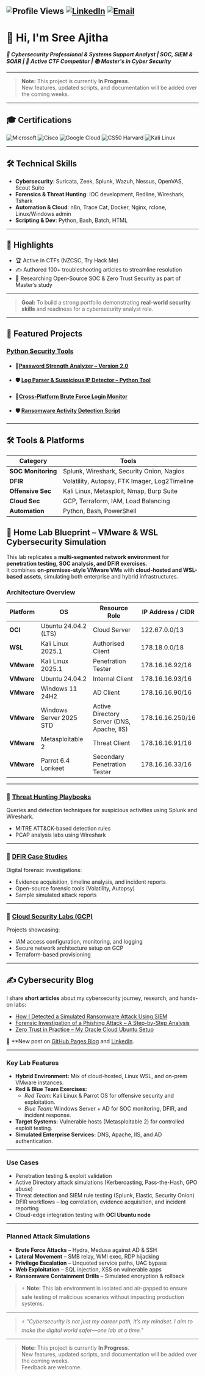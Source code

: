 ![Profile Views](https://komarev.com/ghpvc/?username=Sree-Ajitha&label=Profile%20Views&color=0e75b6&style=flat)  [![LinkedIn](https://img.shields.io/badge/LinkedIn-blue?style=for-the-badge&logo=linkedin&logoColor=white)](https://www.linkedin.com/in/sreeaj) [![Email](https://img.shields.io/badge/Email-grey?style=for-the-badge&logo=gmail&logoColor=white)](mailto:hi@sreeajitha.me)  
---
# 👋 Hi, I'm Sree Ajitha  
***🔐 Cybersecurity Professional & Systems Support Analyst | SOC, SIEM & SOAR | 🎯 Active CTF Competitor | 📚 Master's in Cyber Security***

---
> **Note:** This project is currently **In Progress**.  
> New features, updated scripts, and documentation will be added over the coming weeks.
---

## 🎓 Certifications  

![Microsoft](https://img.shields.io/badge/Microsoft-0078D4?style=for-the-badge&logo=microsoft&logoColor=white) ![Cisco](https://img.shields.io/badge/Cisco-1BA0D7?style=for-the-badge&logo=cisco&logoColor=white)  ![Google Cloud](https://img.shields.io/badge/Google%20Cloud-4285F4?style=for-the-badge&logo=googlecloud&logoColor=white)  ![CS50 Harvard](https://img.shields.io/badge/CS50%20Harvard-A51C30?style=for-the-badge&logo=harvard&logoColor=white)  ![Kali Linux](https://img.shields.io/badge/Kali%20Linux-557C94?style=for-the-badge&logo=kalilinux&logoColor=white)  

---

## 🛠 Technical Skills  
- **Cybersecurity**: Suricata, Zeek, Splunk, Wazuh, Nessus, OpenVAS, Scout Suite  
- **Forensics & Threat Hunting**: IOC development, Redline, Wireshark, Tshark  
- **Automation & Cloud**: n8n, Trace Cat, Docker, Nginx, rclone, Linux/Windows admin  
- **Scripting & Dev**: Python, Bash, Batch, HTML  

---

## 🚀 Highlights  
- 🏆 Active in CTFs (NZCSC, Try Hack Me)  
- ✍️ Authored 100+ troubleshooting articles to streamline resolution  
- 📖 Researching Open-Source SOC & Zero Trust Security as part of Master’s study  

---
> **Goal:** To build a strong portfolio demonstrating **real-world security skills** and readiness for a cybersecurity analyst role.
---

## 🚀 Featured Projects

### [Python Security Tools](https://github.com/Sree-Ajitha/Python-Security-Tools/blob/043d678e509130da729bf498dc15e9dba14093da/README.md)
     
- #### **🔐[Password Strength Analyzer – Version 2.0](https://github.com/Sree-Ajitha/Python-Security-Tools/pull/1#issue-3288836333)**
- #### **🛡 [Log Parser & Suspicious IP Detector – Python Tool](https://github.com/Sree-Ajitha/Python-Security-Tools/blob/1a1380dd739b0cf51c35afcb12ac1275d4d24324/Log%20Parser%20%26%20IP%20Detection%20Tool.md)** 
- #### **🚨[Cross-Platform Brute Force Login Monitor](https://github.com/Sree-Ajitha/Python-Security-Tools/blob/2f5fb28516d1aadbf25fc1fa7bf3f4b4862ee6bf/Brute%20force%20login%20monitoring.md)** 
- #### **🛡 [Ransomware Activity Detection Script](https://github.com/Sree-Ajitha/Python-Security-Tools/blob/fb8d85bf707cc73f10f7bc9b633a59cdb2acc814/Basic%20ransomware%20activity%20detection.md)** 

---
## 🛠️ Tools & Platforms

| Category          | Tools |
|--------------------|---------------------------------------------|
| **SOC Monitoring** | Splunk, Wireshark, Security Onion, Nagios   |
| **DFIR**           | Volatility, Autopsy, FTK Imager, Log2Timeline |
| **Offensive Sec**  | Kali Linux, Metasploit, Nmap, Burp Suite    |
| **Cloud Sec**      | GCP, Terraform, IAM, Load Balancing         |
| **Automation**     | Python, Bash, PowerShell                    |

## 🧪 Home Lab Blueprint – VMware & WSL Cybersecurity Simulation

This lab replicates a **multi-segmented network environment** for **penetration testing, SOC analysis, and DFIR exercises**.  
It combines **on-premises-style VMware VMs** with **cloud-hosted and WSL-based assets**, simulating both enterprise and hybrid infrastructures.

### **Architecture Overview**

| **Platform** | **OS**                       | **Resource Role**                             | **IP Address / CIDR**   |
|--------------|------------------------------|-----------------------------------------------|-------------------------|
| **OCI**      | Ubuntu 24.04.2 (LTS)         | Cloud Server                                  | 122.67.0.0/13           |
| **WSL**      | Kali Linux 2025.1            | Authorised Client                             | 178.18.0.0/18           |
| **VMware**   | Kali Linux 2025.1            | Penetration Tester                            | 178.16.16.92/16         |
| **VMware**   | Ubuntu 24.04.2               | Internal Client                               | 178.16.16.93/16         |
| **VMware**   | Windows 11 24H2              | AD Client                                     | 178.16.16.90/16         |
| **VMware**   | Windows Server 2025 STD      | Active Directory Server (DNS, Apache, IIS)    | 178.16.16.250/16        |
| **VMware**   | Metasploitable 2             | Threat Client                                 | 178.16.16.91/16         |
| **VMware**   | Parrot 6.4 Lorikeet          | Secondary Penetration Tester                  | 178.16.16.33/16         |

---

### 🔹 [Threat Hunting Playbooks](https://github.com/YOUR_GITHUB_USERNAME/Threat-Hunting)
Queries and detection techniques for suspicious activities using Splunk and Wireshark.  
- MITRE ATT&CK-based detection rules  
- PCAP analysis labs using Wireshark  
 
---

### 🔹 [DFIR Case Studies](https://github.com/YOUR_GITHUB_USERNAME/DFIR-Cases)
Digital forensic investigations:
- Evidence acquisition, timeline analysis, and incident reports  
- Open-source forensic tools (Volatility, Autopsy)  
- Sample simulated attack reports

---

### 🔹 [Cloud Security Labs (GCP)](https://github.com/YOUR_GITHUB_USERNAME/Cloud-Security-Labs)
Projects showcasing:
- IAM access configuration, monitoring, and logging  
- Secure network architecture setup on GCP  
- Terraform-based provisioning

---

## ✍ Cybersecurity Blog

I share **short articles** about my cybersecurity journey, research, and hands-on labs:
- [How I Detected a Simulated Ransomware Attack Using SIEM](https://YOUR_GITHUB_PAGES_URL/article1)
- [Forensic Investigation of a Phishing Attack – A Step-by-Step Analysis](https://YOUR_GITHUB_PAGES_URL/article2)
- [Zero Trust in Practice – My Oracle Cloud Ubuntu Setup](https://YOUR_GITHUB_PAGES_URL/article3)

📌 **New post on [GitHub Pages Blog](https://YOUR_GITHUB_PAGES_URL) and [LinkedIn](https://www.linkedin.com/in/sreeaj).

---



### **Key Lab Features**
- **Hybrid Environment:** Mix of cloud-hosted, Linux WSL, and on-prem VMware instances.  
- **Red & Blue Team Exercises:**  
  - *Red Team:* Kali Linux & Parrot OS for offensive security and exploitation.  
  - *Blue Team:* Windows Server + AD for SOC monitoring, DFIR, and incident response.  
- **Target Systems:** Vulnerable hosts (Metasploitable 2) for controlled exploit testing.  
- **Simulated Enterprise Services:** DNS, Apache, IIS, and AD authentication.

---

### **Use Cases**
- Penetration testing & exploit validation  
- Active Directory attack simulations (Kerberoasting, Pass-the-Hash, GPO abuse)  
- Threat detection and SIEM rule testing (Splunk, Elastic, Security Onion)  
- DFIR workflows – log correlation, evidence acquisition, and incident reporting  
- Cloud-edge integration testing with **OCI Ubuntu node**

---

### **Planned Attack Simulations**
- **Brute Force Attacks** – Hydra, Medusa against AD & SSH  
- **Lateral Movement** – SMB relay, WMI exec, RDP hijacking  
- **Privilege Escalation** – Unquoted service paths, UAC bypass  
- **Web Exploitation** – SQL injection, XSS on vulnerable apps  
- **Ransomware Containment Drills** – Simulated encryption & rollback

> ⚡ **Note:** This lab environment is isolated and air-gapped to ensure safe testing of malicious scenarios without impacting production systems.

---

> ⚡ *"Cybersecurity is not just my career path, it’s my mindset. I aim to make the digital world safer—one lab at a time."*

---

> **Note:** This project is currently **In Progress**.  
> New features, updated scripts, and documentation will be added over the coming weeks.  
> Feedback are welcome.

